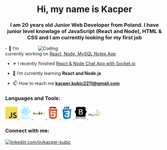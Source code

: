 <h1 align="center">Hi, my name is Kacper</h1>
<h3 align="center">I am 20 years old Junior Web Developer from Poland. I have junior level knowlage of JavaScript (React and Node), HTML & CSS and I am currently looking for my first job</h3>

<img align="right" alt="Coding" width="400" src="https://media0.giphy.com/media/qgQUggAC3Pfv687qPC/giphy.gif?cid=ecf05e470dyiwriguj5jqmoxtkjn0tnpdsxtjbfkqtw7xw94&rid=giphy.gif&ct=g">
- 🔭 I’m currently working on <a href="https://github.com/KacperKubic/NotesApp">React, Node, MySQL Notes App</a>

- ✈ I recently finished <a href="https://github.com/KacperKubic/chat-app">React & Node Chat App with Socket.io</a>

- 🌱 I’m currently learning **React and Node.js**

- 📫 How to reach me **kacper.kubic2211@gmail.com**

<h3 align="left">Languages and Tools:</h3>
<p align="left"> <a href="https://developer.mozilla.org/en-US/docs/Web/JavaScript" target="_blank" rel="noreferrer"> <img src="https://raw.githubusercontent.com/devicons/devicon/master/icons/javascript/javascript-original.svg" alt="javascript" width="40" height="40"/> </a> <a href="https://reactjs.org/" target="_blank" rel="noreferrer"> <img src="https://raw.githubusercontent.com/devicons/devicon/master/icons/react/react-original-wordmark.svg" alt="react" width="40" height="40"/> </a> <a href="https://nodejs.org" target="_blank" rel="noreferrer"> <img src="https://raw.githubusercontent.com/devicons/devicon/master/icons/nodejs/nodejs-original-wordmark.svg" alt="nodejs" width="40" height="40"/> </a> <a href="https://www.w3.org/html/" target="_blank" rel="noreferrer"> <img src="https://raw.githubusercontent.com/devicons/devicon/master/icons/html5/html5-original-wordmark.svg" alt="html5" width="40" height="40"/> </a> <a href="https://www.w3schools.com/css/" target="_blank" rel="noreferrer"> <img src="https://raw.githubusercontent.com/devicons/devicon/master/icons/css3/css3-original-wordmark.svg" alt="css3" width="40" height="40"/> </a> <a href="https://getbootstrap.com" target="_blank" rel="noreferrer"> <img src="https://raw.githubusercontent.com/devicons/devicon/master/icons/bootstrap/bootstrap-plain-wordmark.svg" alt="bootstrap" width="40" height="40"/> </a> <a href="https://www.mysql.com/" target="_blank" rel="noreferrer"> <img src="https://raw.githubusercontent.com/devicons/devicon/master/icons/mysql/mysql-original-wordmark.svg" alt="mysql" width="40" height="40"/> </a> </p>

<h3 align="left">Connect with me:</h3>
<p align="left">
<a href="https://linkedin.com/in/kacper-kubic" target="blank"><img align="center" src="https://raw.githubusercontent.com/rahuldkjain/github-profile-readme-generator/master/src/images/icons/Social/linked-in-alt.svg" alt="linkedin.com/in/kacper-kubic" height="30" width="40" /></a>
</p>
